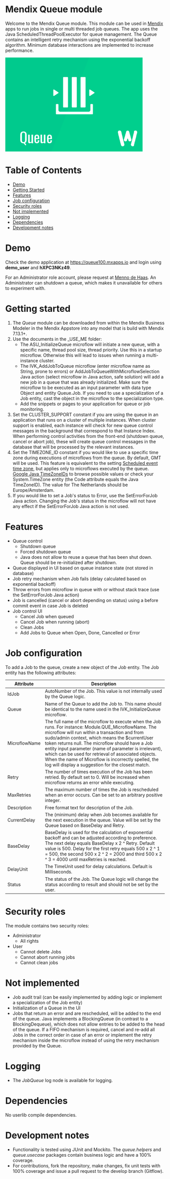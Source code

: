 # Mendix Queue module

Welcome to the Mendix Queue module. This module can be used in [Mendix](http://www.mendix.com) apps to run jobs in single or multi threaded job queues. The app uses the Java ScheduledThreadPoolExecutor for queue management. The Queue contains an intelligent retry mechanism using the exponential backoff algorithm. Minimum database interactions are implemented to increase performance.

![Queue logo][1]

# Table of Contents

* [Demo](#demo)
* [Getting Started](#getting-started)
* [Features](#features)
* [Job configuration](#job-configuration)
* [Security roles](#security-roles)
* [Not implemented](#not-implemented)
* [Logging](#logging)
* [Dependencies](#dependencies)
* [Development notes](#development-notes)

# Demo
Check the demo application at https://queue100.mxapps.io and login using **demo_user** and **hXPC3NKz49**.

For an Administrator role account, please request at [Menno de Haas](mailto:menno.dehaas@webflight.nl). An Administrator can shutdown a queue, which makes it unavailable for others to experiment with.

# Getting started
1. The *Queue* module can be downloaded from within the Mendix Business Modeler in the Mendix Appstore into any model that is build with Mendix 7.13.1+.
2. Use the documents in the _USE_ME folder:
	- The ASU_InitializeQueue microflow will initiate a new queue, with a specific name, thread pool size, thread priority. Use this in a startup microflow. Otherwise this will lead to issues when running a multi-instance cluster.
	- The IVK_AddJobToQueue microflow (enter microflow name as String, prone to errors) or AddJobToQueueWithMicroflowSelection Java action (select microflow in Java action, safe solution) will add a new job in a queue that was already initialized. Make sure the microflow to be executed as an input parameter with data type Object and entity Queue.Job. If you need to use a specialization of a Job entity, cast the object in the microflow to the specialization type.
	- Add the snippets or pages to your application for queue or job monitoring.
3. Set the CLUSTER_SUPPORT constant if you are using the queue in an application that runs on a cluster of multiple instances. When cluster support is enabled, each instance will check for new queue control messages in the background that correspond to that Instance Index. When performing control activities from the front-end (shutdown queue, cancel or abort job), these will create queue control messages in the database that will be processed by the relevant instances.
4. Set the TIMEZONE_ID constant if you would like to use a specific time zone during executions of microflows from the queue. By default, GMT will be used. This feature is equivalent to the setting [Scheduled event time zone](https://docs.mendix.com/refguide/project-settings#3-8-scheduled-event-time-zone), but applies only to microflows executed by the queue. [Google Java TimeZoneIDs](http://lmgtfy.com/?q=Java+TimeZone+IDs) to browse possible values or check your System.TimeZone entity (the Code attribute equals the Java TimeZoneID). The value for The Netherlands should be Europe/Amsterdam.
5. If you would like to set a Job's status to Error, use the SetErrorForJob Java action. Changing the Job's status in the microflow will not have any effect if the SetErrorForJob Java action is not used.

# Features
* Queue control
	- Shutdown queue
	- Forced shutdown queue
	- Java does not allow to reuse a queue that has been shut down. Queue should be re-initialized after shutdown.
* Queue displayed in UI based on queue instance state (not stored in database)
* Job retry mechanism when Job fails (delay calculated based on exponential backoff)
* Throw errors from microflow in queue with or without stack trace (use the SetErrorForJob Java action)
* Job is cancelled (cancel or abort depending on status) using a before commit event in case Job is deleted
* Job control UI
	- Cancel Job when queued
	- Cancel Job when running (abort)
	- Clean Jobs
	- Add Jobs to Queue when Open, Done, Cancelled or Error

# Job configuration
To add a Job to the queue, create a new object of the *Job* entity. The Job entity has the following attributes:

| Attribute | Description |
|------|------|
| IdJob | AutoNumber of the Job. This value is not internally used by the Queue logic. |
| Queue | Name of the Queue to add the Job to. This name should be identical to the name used in the IVK_InitializeQueue microflow. |
| MicroflowName | The full name of the microflow to execute when the Job runs. For instance: Module.QUE_MicroflowName. The microflow will run within a transaction and from sudo/admin context, which means the $currentUser token returns null. The microflow should have a Job entity input parameter (name of parameter is irrelevant), which can be used for retrieval of associated objects. When the name of Microflow is incorrectly spelled, the log will display a suggestion for the closest match. |
| Retry | The number of times execution of the Job has been retried. By default set to 0. Will be increased when microflow returns an error while executing. |
| MaxRetries | The maximum number of times the Job is rescheduled when an error occurs. Can be set to an arbitrary positive integer. |
| Description | Free format text for description of the Job. |
| CurrentDelay | The (minimum) delay when Job becomes available for the next execution in the queue. Value will be set by the Queue based on BaseDelay and Retry. |
| BaseDelay | BaseDelay is used for the calculation of exponential backoff and can be adjusted according to preference. The next delay equals BaseDelay x 2 ^ Retry. Default value is 500. Delay for the first retry equals  500 x 2 ^ 1 = 500, the second 500 x 2 ^ 2 = 2000 and third 500 x 2 ^ 3 = 4000 until maxRetries is reached. |
| DelayUnit | The TimeUnit used for delay calculations. Default is Milliseconds. |
| Status | The status of the Job. The Queue logic will change the status according to result and should not be set by the user. |

# Security roles
The module contains two security roles:

* Administrator
	- All rights
* User
	- Cannot delete Jobs
	- Cannot abort running jobs
	- Cannot clean jobs

# Not implemented
* Job audit trail (can be easily implemented by adding logic or implement a specialization of the Job entity)
* Initialization of a Queue in the UI
* Jobs that return an error and are rescheduled, will be added to the end of the queue. Java implements a BlockingQueue (in contrast to a BlockingDequeue), which does not allow entries to be added to the head of the queue. If a FIFO mechanism is required, cancel and re-add all Jobs in the correct order in case of an error or implement the retry mechanism inside the microflow instead of using the retry mechanism provided by the Queue.

# Logging
* The *JobQueue* log node is available for logging.

# Dependencies
No userlib compile dependencies.

# Development notes
* Functionality is tested using JUnit and Mockito. The *queue.helpers* and *queue.usecase* packages contain business logic and have a 100% coverage.
* For contributions, fork the repository, make changes, fix unit tests with 100% coverage and issue a pull request to the develop branch (Gitflow).

 [1]: docs/Queue.png

